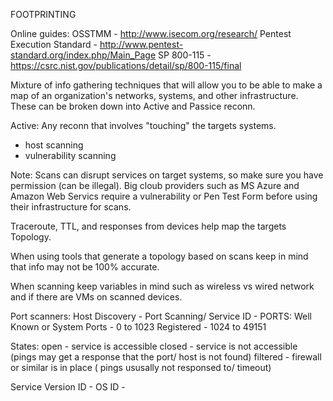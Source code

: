 FOOTPRINTING

Online guides: 
OSSTMM - http://www.isecom.org/research/
Pentest Execution Standard - http://www.pentest-standard.org/index.php/Main_Page
SP 800-115 - https://csrc.nist.gov/publications/detail/sp/800-115/final

Mixture of info gathering techniques that will allow you to be able to make a map of an organization's networks, systems, 
and other infrastructure. These can be broken down into Active and Passice reconn.

Active:
 Any reconn that involves "touching" the targets systems.
 - host scanning
 - vulnerability scanning
 
Note: Scans can disrupt services on target systems, so make sure you have permission (can be illegal).
Big cloub providers such as MS Azure and Amazon Web Servics require a vulnerability or Pen Test Form 
before using their infrastructure for scans.

Traceroute, TTL, and responses from devices help map the targets Topology.

When using tools that generate a topology based on scans keep in mind that info may not be 100% accurate.

When scanning keep variables in mind such as wireless vs wired network and if there are VMs on scanned devices.

Port scanners:
 Host Discovery -
 Port Scanning/ Service ID -
  PORTS: 
   Well Known or System Ports - 0 to 1023
   Registered - 1024 to 49151
 
  States:
   open - service is accessible
   closed - service is not accessible (pings may get a response that the port/ host is not found)
   filtered - firewall or similar is in place ( pings ususally not responsed to/ timeout)
 
 Service Version ID - 
 OS ID - 


 

 



















